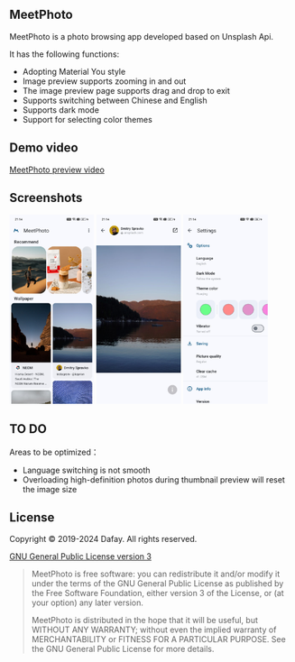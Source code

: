 

## MeetPhoto
MeetPhoto is a photo browsing app developed based on Unsplash Api.

It has the following functions:
* Adopting Material You style
* Image preview supports zooming in and out
* The image preview page supports drag and drop to exit
* Supports switching between Chinese and English
* Supports dark mode
* Support for selecting color themes

## Demo video
[MeetPhoto preview video](https://youtube.com/shorts/6k5GgJHmlIY?feature=share)


## Screenshots
<a href="https://github.com/idea007/MeetPhoto/tree/main/assets/screen1.jpg"><img src="assets/screen1.jpg" width="150px"/></a>
<a href="https://github.com/idea007/MeetPhoto/tree/main/assets/screen2.jpg"><img src="assets/screen2.jpg" width="150px"/></a>
<a href="https://github.com/idea007/MeetPhoto/tree/main/assets/screen3.jpg"><img src="assets/screen3.jpg" width="150px"/></a>

## TO DO
Areas to be optimized：
* Language switching is not smooth
* Overloading high-definition photos during thumbnail preview will reset the image size

## License

Copyright &copy; 2019-2024 Dafay. All rights reserved.

[GNU General Public License version 3](https://www.gnu.org/licenses/gpl.txt)

> MeetPhoto is free software: you can redistribute it and/or modify it under the terms of the GNU General Public License as published by the Free Software Foundation, either version 3 of the License, or (at your option) any later version.
>
> MeetPhoto is distributed in the hope that it will be useful, but WITHOUT ANY WARRANTY; without even the implied warranty of MERCHANTABILITY or FITNESS FOR A PARTICULAR PURPOSE. See the GNU General Public License for more details.
